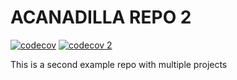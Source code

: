 # ACANADILLA REPO 2
[![codecov](https://codecov.io/gh/acanadil/testing-2/graph/badge.svg?token=MWKQAIMYS3)](https://codecov.io/gh/acanadil/testing-2)
[![codecov 2](https://codecov.io/gh/acanadil/testing-2/main/graph/badge.svg?token=MWKQAIMYS3)](https://codecov.io/gh/acanadil/testing-2)


This is a second example repo with multiple projects
